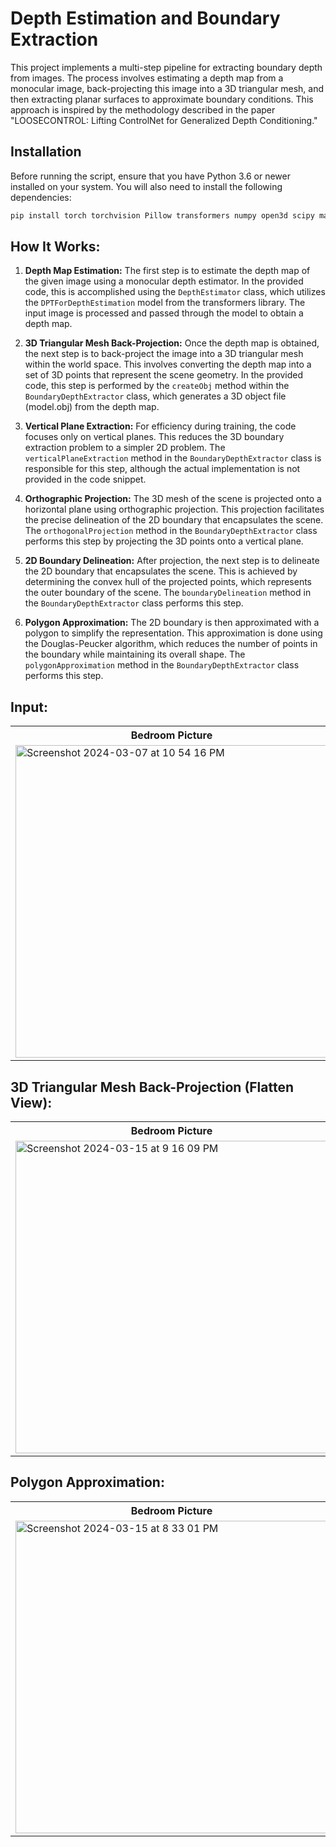 # Depth Estimation and Boundary Extraction

This project implements a multi-step pipeline for extracting boundary depth from images. The process involves estimating a depth map from a monocular image, back-projecting this image into a 3D triangular mesh, and then extracting planar surfaces to approximate boundary conditions. This approach is inspired by the methodology described in the paper "LOOSECONTROL: Lifting ControlNet for Generalized Depth Conditioning."

## Installation

Before running the script, ensure that you have Python 3.6 or newer installed on your system. You will also need to install the following dependencies:

```bash
pip install torch torchvision Pillow transformers numpy open3d scipy matplotlib opencv-python
```

## How It Works:

1. **Depth Map Estimation:** The first step is to estimate the depth map of the given image using a monocular depth estimator. In the provided code, this is accomplished using the ```DepthEstimator``` class, which utilizes the ```DPTForDepthEstimation``` model from the transformers library. The input image is processed and passed through the model to obtain a depth map.

2. **3D Triangular Mesh Back-Projection:** Once the depth map is obtained, the next step is to back-project the image into a 3D triangular mesh within the world space. This involves converting the depth map into a set of 3D points that represent the scene geometry. In the provided code, this step is performed by the ```createObj``` method within the ```BoundaryDepthExtractor``` class, which generates a 3D object file (model.obj) from the depth map.
   
3. **Vertical Plane Extraction:** For efficiency during training, the code focuses only on vertical planes. This reduces the 3D boundary extraction problem to a simpler 2D problem. The ```verticalPlaneExtraction``` method in the ```BoundaryDepthExtractor``` class is responsible for this step, although the actual implementation is not provided in the code snippet.
   
4. **Orthographic Projection:** The 3D mesh of the scene is projected onto a horizontal plane using orthographic projection. This projection facilitates the precise delineation of the 2D boundary that encapsulates the scene. The ```orthogonalProjection``` method in the ```BoundaryDepthExtractor``` class performs this step by projecting the 3D points onto a vertical plane.
   
5. **2D Boundary Delineation:** After projection, the next step is to delineate the 2D boundary that encapsulates the scene. This is achieved by determining the convex hull of the projected points, which represents the outer boundary of the scene. The ```boundaryDelineation``` method in the ```BoundaryDepthExtractor``` class performs this step.
   
6. **Polygon Approximation:** The 2D boundary is then approximated with a polygon to simplify the representation. This approximation is done using the Douglas-Peucker algorithm, which reduces the number of points in the boundary while maintaining its overall shape. The ```polygonApproximation``` method in the ```BoundaryDepthExtractor``` class performs this step.

## Input:

<table>
  <tr>
    <th>Bedroom Picture</th>
    <th>Empty Room Picture</th>
  </tr>
  <tr>
    <td>
      <img breadth="500" width="500" alt="Screenshot 2024-03-07 at 10 54 16 PM" src="https://github.com/ritessshhh/BoundaryDepth/assets/81812754/15230bb3-9046-46d1-b18a-387e770e12df">
    </td>
    <td>
      <img breadth="500" width="500" alt="Screenshot 2024-03-15 at 9 13 00 PM" src="https://github.com/ritessshhh/BoundaryDepth/assets/81812754/1bac6d50-2b0e-4423-a434-cd5977452fde">
    </td>
  </tr>
</table>

## 3D Triangular Mesh Back-Projection (Flatten View):

<table>
   <tr>
    <th>Bedroom Picture</th>
    <th>Empty Room Picture</th>
  </tr>
  <tr>
    <td>
       <img width="500" alt="Screenshot 2024-03-15 at 9 16 09 PM" src="https://github.com/ritessshhh/BoundaryDepth/assets/81812754/40cf6038-3e6b-40ac-9d8e-52ccc314fe35">
    </td>
    <td>
      <img breadth= "500" width="500" alt="Screenshot 2024-03-15 at 9 11 12 PM" src="https://github.com/ritessshhh/BoundaryDepth/assets/81812754/076be386-fdfc-4ed8-b58b-faf5ab7784b8">
    </td>
  </tr>
</table>


## Polygon Approximation:

<table>
    <tr>
    <th>Bedroom Picture</th>
    <th>Empty Room Picture</th>
  </tr>
  <tr>
    <td>
      <img breadth= "500" width="500" alt="Screenshot 2024-03-15 at 8 33 01 PM" src="https://github.com/ritessshhh/BoundaryDepth/assets/81812754/33c1305c-ece7-42c5-a67a-9071be5a23ab">
    </td>
    <td>
      <img width="500" alt="Screenshot 2024-03-15 at 9 13 58 PM" src="https://github.com/ritessshhh/BoundaryDepth/assets/81812754/aec0b118-2660-4fb0-8346-593f5009070c">
    </td>
  </tr>
</table>



